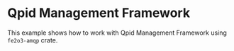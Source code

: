 # Qpid Management Framework

This example shows how to work with Qpid Management Framework using `fe2o3-amqp` crate.
